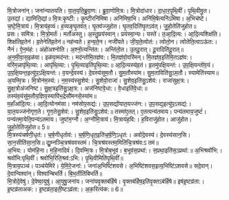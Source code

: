 

  
मि॒त्रोजना॑न्। जना॑न्यातयति। या॒त॒य॒ति॒ब्रु॒वा॒ण:। ब्रु॒वा॒णोमि॒त्र:। मि॒त्रोदा॑धार। दा॒धा॒र॒पृ॒थि॒वीं। पृ॒थि॒वीमु॒त। उ॒तद्यां। द्यामिति॒द्यां॥ मि॒त्र:कृ॒ष्टी:। कृ॒ष्टीरनि॑मिषा। अनि॑मिषा॒भि। अनि॑मि॒षेत्यनि॑ऽमिषा। अ॒भिच॑ष्टे। च॒ष्टे॒मि॒त्राय॑। मि॒त्राय॑ह॒व्यं। ह॒व्यङ्घृ॒तव॑त्। घृ॒तव॑ज्जुहोत। घृ॒तव॒दिति॑घृ॒तऽव॑त्। जु॒हो॒तेति॑जुहोत॥  
प्रसः। समि॑त्र:। मि॒त्रो॒मर्तः॑। मर्तो॑अस्तु। अ॒स्तु॒प्रय॑स्वान्। प्रय॑स्वा॒न्यः। यस्ते॑। त॒आ॒दि॒त्य:। आ॒दि॒त्यशिक्ष॑ति। शिक्ष॑तिव्र॒तेन॑। व्र॒तेनेति॑व्र॒तेन॑॥ नह॑न्यते। ह॒न्य॒ते॒न। नजी॑यते। जी॒य॒ते॒त्वोत॑:। त्वोतो॒न। त्वोतेति॒त्वाऽऊ॑त:। नैनं॑। ऐ॒न॒मंह॑:। अंहो॑अश्नोति। अ॒श्नो॒त्यन्ति॑त:। अन्ति॑तो॒त। उ॒तदू॒रात्। दू॒रादिति॑दू॒रात्॥  
अ॒न॒मी॒वा॒स॒इळ॑या। इळ॑या॒मद॑न्त:। मद॑न्तोमि॒तज्ञ॑व:। मि॒तज्ञ॑वो॒वरि॑मन्। मि॒तज्ञ॑व॒इति॑मि॒तऽज्ञ॑व:। वरि॑म॒न्नापृ॑थि॒व्या:। आपृ॑थि॒व्या:। पृ॒थि॒व्याइति॑पृ॒थि॒व्या:॥ आ॒दि॒त्यस्य॑व्र॒तं। व्र॒तमु॑पक्षि॒यन्त॑:। उ॒प॒क्षि॒यन्तो॑व॒यं। उ॒प॒क्षि॒यन्त॒इत्यु॑प॒ऽक्षि॒यन्त॑:। व॒यन्दे॒वस्य॑। दे॒वस्य॑सुम॒तौ। सु॒म॒तौस्या॑म। सु॒म॒ताविति॑सु॒ऽम॒तौ। स्यामेति॑स्याम॥  
अ॒यम्मि॒त्रः। मि॒त्रोन॑म॒स्य॑:। न॒म॒स्य॑स्सु॒शेव॑:। सु॒शेवो॒राजा॑। सु॒शेव॒इति॑सु॒ऽशेव॑:। राजा॑सुक्ष॒त्र:। सु॒क्ष॒त्रोअ॑जनिष्ट। सु॒क्ष॒त्रइति॑सु॒ऽक्ष॒त्र:। अज॑निष्टवे॒धा:। वे॒धाइति॑वे॒धा:॥ तस्य॑व॒यंसु॑म॒तौय॒ज्ञिय॒स्यापि॑भ॒द्रेसौ॑मनसे॒स्या॑म॥  
म॒हाँआ॑दि॒त्य:। आ॒दि॒त्योनम॑सा। नम॑सोप॒सद्य॑:। उ॒प॒सद्यो॑यात॒यज्ज॑न:। उ॒प॒सद्य॒इत्यु॑प॒ऽसद्य॑:। या॒त॒यज्ज॑नोगृण॒ते। गृ॒ण॒तेसु॒शेव॑:। सु॒शेव॒इति॑सु॒ऽशेव॑:॥ तस्मा॑ए॒तत्। ए॒तत्पन्य॑तमाय। पन्य॑तमाय॒जुष्टं॑। पन्य॑तमा॒येति॒पन्य॑ऽतमाय। जुष्ट॑म॒ग्नौ। अ॒ग्नौमि॒त्राय॑। मि॒त्राय॑ह॒वि:। ह॒विराजु॑होत। आजु॑होत। जु॒हो॒तेति॑जुहोत॥ 5॥  
मि॒त्रस्य॑चर्षणी॒धृत॑:। च॒र्ष॒णीधृतोव॑:। च॒र्ष॒णि॒धृत॒इति॑च॒र्ष॒णि॒ऽधृत॑:। अवो॑दे॒वस्य॑। दे॒वस्य॑सान॒सि। सा॒न॒सीति॑सा॒न॒सि॥ द्यु॒म्नञ्चि॒त्रश्र॑ववस्तमं। चि॒त्रश्र॑वस्तम॒मिति॑चि॒त्रश्र॑व:ऽ तमं॥  
अ॒भिय:। योम॑हि॒ना। म॒हि॒नादिवं॑। दि॒वम्मि॒त्रः। मि॒त्रोब॒भूव॑। ब॒भूव॑स॒प्रथा॑:। स॒प्रथा॒इति॑स॒ऽप्रथा॑:॥ अ॒भिश्रवो॑भि:। श्रवो॑भि:पृथि॒वीं। श्रवो॑भि॒रिति॒श्रव॑:ऽभि:। पृ॒थि॒वीमिति॑पृ॒थि॒वीं॥  
मि॒त्राय॒पञ्च॑। पञ्च॑येमिरे। ये॒मि॒रे॒जना॑:। जना॑अ॒भिष्टि॑शवसे। अ॒भिष्टि॑शवस॒इत्य॒भिष्टि॑ऽशवसे॥ सदे॒वान्। दे॒वान्विश्वा॑न्। विश्वा॑न्बिभर्ति। बि॒भ॒र्तीति॑बिभर्ति॥  
मि॒त्रोदे॒वेषु॑। दे॒वेष्वा॒युषु॑। आ॒युषु॒जना॑य। जना॑यवृ॒क्तब॑र्हिषे। वृ॒क्तब॑र्हिष॒इति॑वृ॒क्तऽब॑र्हिषे॥ इष॑इ॒ष्टव्र॑ता:। इ॒ष्टव्र॑ताअक:। इ॒ष्टव्र॑ता॒इती॒ष्टऽव्र॑ता:। अ॒क॒रित्य॑क:॥ 6॥  
